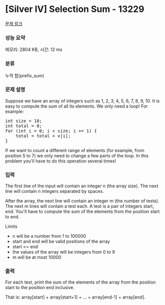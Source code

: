 # [Silver IV] Selection Sum - 13229 

[문제 링크](https://www.acmicpc.net/problem/13229) 

### 성능 요약

메모리: 2804 KB, 시간: 12 ms

### 분류

누적 합(prefix_sum)

### 문제 설명

<p>Suppose we have an array of integers such as 1, 2, 3, 4, 5, 6, 7, 8, 9, 10. It is easy to compute the sum of all its elements. We only need a loop! For example:</p>

<pre>int size = 10;
int total = 0;
for (int i = 0; i < size; i += 1) {
    total = total + v[i];
}
</pre>

<p>If we want to count a different range of elements (for example, from position 5 to 7) we only need to change a few parts of the loop. In this problem you'll have to do this operation several times!</p>

### 입력 

 <p>The first line of the input will contain an integer n (the array size). The next line will contain n integers separated by spaces.</p>

<p>After the array, the next line will contain an integer m (the number of tests). The next m lines will contain a test each. A test is a pair of integers start, end. You'll have to compute the sum of the elements from the position start to end.</p>

<p>Limits</p>

<ul>
	<li>n will be a number from 1 to 100000</li>
	<li>start and end will be valid positions of the array</li>
	<li>start <= end</li>
	<li>the values of the array will be integers from 0 to 9</li>
	<li>m will be at most 10000</li>
</ul>

### 출력 

 <p>For each test, print the sum of the elements of the array from the position start to the position end inclusive.</p>

<p>That is: array[start] + array[start+1] + ... + array[end-1] + array[end].</p>

